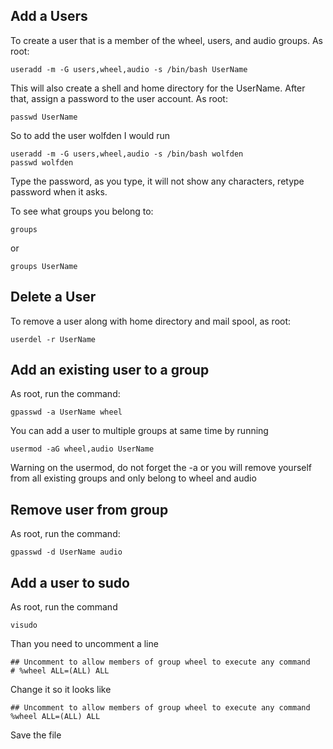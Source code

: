 ## Add a Users

To create a user that is a member of the wheel, users, and audio groups.  As root:

    useradd -m -G users,wheel,audio -s /bin/bash UserName

This will also create a shell and home directory for the UserName.  After that, assign a password to the user account. As root:

    passwd UserName

So to add the user wolfden I would run

    useradd -m -G users,wheel,audio -s /bin/bash wolfden
    passwd wolfden

Type the password, as you type, it will not show any characters, retype password when it asks.

To see what groups you belong to:

    groups

or

    groups UserName

## Delete a User

To remove a user along with home directory and mail spool, as root:

    userdel -r UserName

## Add an existing user to a group

As root, run the command:

    gpasswd -a UserName wheel

You can add a user to multiple groups at same time by running

    usermod -aG wheel,audio UserName

Warning on the usermod, do not forget the -a or you will remove yourself from all existing groups and only belong to wheel and audio

## Remove user from group

As root, run the command:

    gpasswd -d UserName audio

## Add a user to sudo

As root, run the command

    visudo

Than you need to uncomment a line 

    ## Uncomment to allow members of group wheel to execute any command
    # %wheel ALL=(ALL) ALL

Change it so it looks like 

    ## Uncomment to allow members of group wheel to execute any command
    %wheel ALL=(ALL) ALL

Save the file

